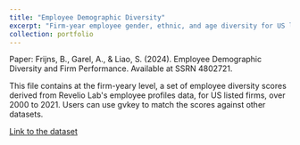 ```yaml
---
title: "Employee Demographic Diversity"
excerpt: "Firm-year employee gender, ethnic, and age diversity for US listed companies."
collection: portfolio
---
```


Paper: Frijns, B., Garel, A., & Liao, S. (2024). Employee Demographic Diversity and Firm Performance. Available at SSRN 4802721.

This file contains at the firm-yeary level, a set of employee diversity scores derived from Revelio Lab's employee profiles data, for US listed firms, over 2000 to 2021. Users can use gvkey to match the scores against other datasets.

[Link to the dataset](https://osf.io/6j7nc/?view_only=c38d2ba35ee845138619bcec6ad1d898)
